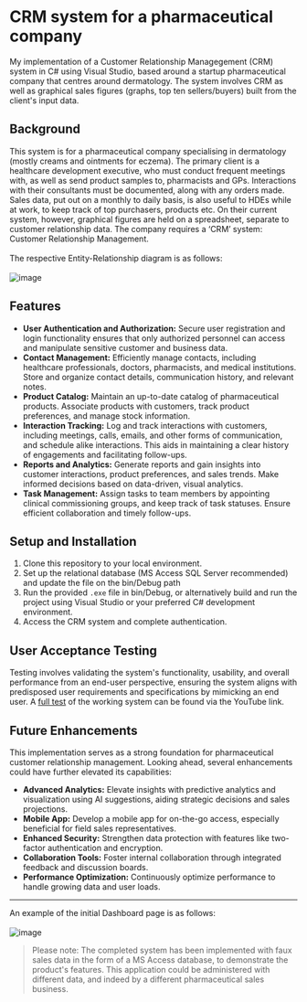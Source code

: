 # CRM system for a pharmaceutical company
My implementation of a Customer Relationship Managegement (CRM) system in C# using Visual Studio, based around a startup pharmaceutical company that centres around dermatology. The system involves CRM as well as graphical sales figures (graphs, top ten sellers/buyers) built from the client's input data.

## Background
This system is for a pharmaceutical company specialising in dermatology (mostly creams and ointments for eczema). The primary client is a healthcare development executive, who must conduct frequent meetings with, as well as send product samples to, pharmacists and GPs. Interactions with their consultants must be documented, along with any orders made. Sales data, put out on a monthly to daily basis, is also useful to HDEs while at work, to keep track of top purchasers, products etc. On their current system, however, graphical figures are held on a spreadsheet, separate to customer relationship data. The company requires a ‘CRM’ system: Customer Relationship Management.
<br><br>
The respective Entity-Relationship diagram is as follows:
<br><br>
![image](https://github.com/Tanaya-27/pharmaceutical-CRM-system/assets/75646651/5bf90e0b-0cba-49f7-91f4-b8fe80d86b4f)

## Features
- **User Authentication and Authorization:** Secure user registration and login functionality ensures that only authorized personnel can access and manipulate sensitive customer and business data.
- **Contact Management:** Efficiently manage contacts, including healthcare professionals, doctors, pharmacists, and medical institutions. Store and organize contact details, communication history, and relevant notes.
- **Product Catalog:** Maintain an up-to-date catalog of pharmaceutical products. Associate products with customers, track product preferences, and manage stock information.
- **Interaction Tracking:** Log and track interactions with customers, including meetings, calls, emails, and other forms of communication, and schedule alike interactions. This aids in maintaining a clear history of engagements and facilitating follow-ups.
- **Reports and Analytics:** Generate reports and gain insights into customer interactions, product preferences, and sales trends. Make informed decisions based on data-driven, visual analytics.
- **Task Management:** Assign tasks to team members by appointing clinical commissioning groups, and keep track of task statuses. Ensure efficient collaboration and timely follow-ups.

## Setup and Installation
1. Clone this repository to your local environment.
2. Set up the relational database (MS Access SQL Server recommended) and update the file on the bin/Debug path
4. Run the provided `.exe` file in bin/Debug, or alternatively build and run the project using Visual Studio or your preferred C# development environment.
5. Access the CRM system and complete authentication.

## User Acceptance Testing
Testing involves validating the system's functionality, usability, and overall performance from an end-user perspective, ensuring the system aligns with predisposed user requirements and specifications by mimicking an end user. A [full test](https://www.youtube.com/playlist?list=PLymLVDm7FWfjtw3ekLNX-tTZZl8pFxi6z) of the working system can be found via the YouTube link.

## Future Enhancements
This implementation serves as a strong foundation for pharmaceutical customer relationship management. Looking ahead, several enhancements could have further elevated its capabilities:
- **Advanced Analytics:** Elevate insights with predictive analytics and visualization using AI suggestions, aiding strategic decisions and sales projections.
- **Mobile App:** Develop a mobile app for on-the-go access, especially beneficial for field sales representatives.
- **Enhanced Security:** Strengthen data protection with features like two-factor authentication and encryption.
- **Collaboration Tools:** Foster internal collaboration through integrated feedback and discussion boards.
- **Performance Optimization:** Continuously optimize performance to handle growing data and user loads.

---
An example of the initial Dashboard page is as follows:
<br><br>
![image](https://github.com/Tanaya-27/pharmaceutical-CRM-system/assets/75646651/acd6e2f2-a494-4739-b355-1ea7ba167e47)


> Please note: The completed system has been implemented with faux sales data in the form of a MS Access database, to demonstrate the product's features. This application could be administered with different data, and indeed by a different pharmaceutical sales business.
